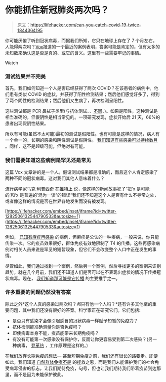 # 你能抓住新冠肺炎两次吗？

> 原文：<https://lifehacker.com/can-you-catch-covid-19-twice-1844364195>

你可能厌倦了听到冠状病毒，而据我们所知，它只在地球上存在了 7 个月左右。人能得两次吗？[Vox](https://www.vox.com/2020/7/12/21321653/getting-covid-19-twice-reinfection-antibody-herd-immunity?utm_campaign=vox&utm_content=entry&utm_medium=social&utm_source=twitter)报道的一个最近的案例表明，答案可能是肯定的，但有太多的未知数来确认这是否是真的、或它的含义。这里有一些需要牢记的事情。

Watch

### 测试结果并不完美

首先，我们如何知道一个人是否已经获得了两次 COVID？在该患者的病例中，他们患有类似 COVID 的症状，并获得了阳性检测结果；然后他们感觉好多了，得到了两个阴性的检测结果；然后他们又生病了，再次检测呈阳性。

这些测试都是 PCR 鼻拭子类型(与抗体测试、、[不同](https://vitals.lifehacker.com/what-a-covid-19-antibody-test-can-and-cannot-tell-you-1842953516)、)。如果是阳性，这种测试是相当准确的，但假阴性是相当常见的。一项研究发现，症状开始后 21 天，66%的患者出现假阴性结果。

所以有可能(虽然不太可能)最初的测试是假阳性。也有可能是这样的情况，病人有一个单一的，长期的感染和阴性测试是假阴性。 [我们知道有些感染可以持续数月](https://www.cleveland.com/coronavirus/2020/07/a-mild-case-of-covid-19-is-not-a-mild-case-of-the-flu-long-haulers-symptoms-linger-for-months-and-lasting-effects-are-still-a-mystery.html) 。同样，这不是超级可能，但绝对有可能。

### 我们需要知道这些病例是罕见还是常见

这篇 Vox 文章讲的是一个人。假设测试结果都是准确的，而且这个人肯定感染了两种不同的冠状病毒。这对我们其他人意味着什么？

流行病学家马克·利普西奇 [在推特上](https://twitter.com/mlipsitch/status/1282506132544790533) 说，像这样的新闻故事犯了“把‘x 是可能的’和‘x 是普遍的’混为一谈”的错误“我们还不知道这个人是否有什么不寻常之处，或者像这样的情况是否在世界各地发生而没有被发现。

 [https://lifehacker.com/embed/inset/iframe?id=twitter-1282506132544790533&autosize=1](https://lifehacker.com/embed/inset/iframe?id=twitter-1282506132544790533&autosize=1) 

例如， [已知有麻疹再感染](https://www.who.int/immunization/monitoring_surveillance/burden/laboratory/manual_section8.5/en/#:~:text=Measles%20reinfection%20cases%20may%20have,milder%20disease%20and%20modified%20symptoms.) 的病例，但麻疹是公认的一种疾病，一般来说，你只能传染一次。它的疫苗效果很好，群体免疫有效地限制了 T4 的传播。这些再感染病例对相关人员来说是罕见的短暂现象，但它们不会改变整个人口中正在发生的事情。

尽管如此，我们通过找到一个案例，然后另一个案例，然后寻找更多的案例来识别趋势。就在几个月前，我们还不知道人们是否可以在不表现出症状的情况下传播冠状病毒。现在， [我们知道那可能是它传播](https://lifehacker.com/what-we-actually-know-about-asymptomatic-transmission-1843966065) 的主要推手之一。

### 许多重要的问题仍然没有答案

除此之外*这个人真的感染过两次吗？*和*只有他一个人吗？*还有许多其他至的重要问题，其中我们还没有很好的答案。科学家正在研究它们。它们包括:

*   是否只有感染才会像引起感冒的冠状病毒一样赋予短暂的免疫力？
*   抗体检测能准确测量你是否免疫吗？
*   即使病毒本身不能，疫苗能带来长期免疫吗？
*   有没有可能第一次感染没有保护你，反而让你更容易受到第二次感染？(另一种病毒， [登革热](https://www.statnews.com/2017/11/02/dengue-second-infection/) ，工作原理是这样的。)

在我们放弃长期免疫的想法— 甚至短期免疫之前，我们还有很长的路要走。即便如此，我们知道 [自然群体免疫不是](https://vitals.lifehacker.com/herd-immunity-wont-save-us-1843006237) 的拯救之恩，而是我们未能保护我们的社会免受病毒侵害的标志。让我们期待免疫，句号，但也让我们期待我们带着疫苗到达那里，而不是因为未能保护彼此。